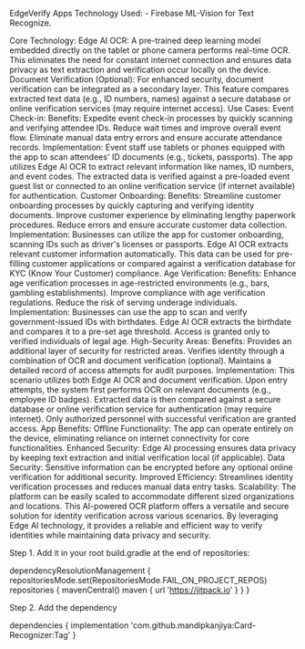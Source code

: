 EdgeVerify Apps
Technology Used: - Firebase ML-Vision for Text Recognize.

Core Technology:
Edge AI OCR: A pre-trained deep learning model embedded directly on the tablet or phone camera performs real-time OCR. This eliminates the need for constant internet connection and ensures data privacy as text extraction and verification occur locally on the device.
Document Verification (Optional): For enhanced security, document verification can be integrated as a secondary layer. This feature compares extracted text data (e.g., ID numbers, names) against a secure database or online verification services (may require internet access).
Use Cases:
Event Check-in:
Benefits:
Expedite event check-in processes by quickly scanning and verifying attendee IDs.
Reduce wait times and improve overall event flow.
Eliminate manual data entry errors and ensure accurate attendance records.
Implementation:
Event staff use tablets or phones equipped with the app to scan attendees' ID documents (e.g., tickets, passports).
The app utilizes Edge AI OCR to extract relevant information like names, ID numbers, and event codes.
The extracted data is verified against a pre-loaded event guest list or connected to an online verification service (if internet available) for authentication.
Customer Onboarding:
Benefits:
Streamline customer onboarding processes by quickly capturing and verifying identity documents.
Improve customer experience by eliminating lengthy paperwork procedures.
Reduce errors and ensure accurate customer data collection.
Implementation:
Businesses can utilize the app for customer onboarding, scanning IDs such as driver's licenses or passports.
Edge AI OCR extracts relevant customer information automatically.
This data can be used for pre-filling customer applications or compared against a verification database for KYC (Know Your Customer) compliance.
Age Verification:
Benefits:
Enhance age verification processes in age-restricted environments (e.g., bars, gambling establishments).
Improve compliance with age verification regulations.
Reduce the risk of serving underage individuals.
Implementation:
Businesses can use the app to scan and verify government-issued IDs with birthdates.
Edge AI OCR extracts the birthdate and compares it to a pre-set age threshold.
Access is granted only to verified individuals of legal age.
High-Security Areas:
Benefits:
Provides an additional layer of security for restricted areas.
Verifies identity through a combination of OCR and document verification (optional).
Maintains a detailed record of access attempts for audit purposes.
Implementation:
This scenario utilizes both Edge AI OCR and document verification.
Upon entry attempts, the system first performs OCR on relevant documents (e.g., employee ID badges).
Extracted data is then compared against a secure database or online verification service for authentication (may require internet).
Only authorized personnel with successful verification are granted access.
App Benefits:
Offline Functionality: The app can operate entirely on the device, eliminating reliance on internet connectivity for core functionalities.
Enhanced Security: Edge AI processing ensures data privacy by keeping text extraction and initial verification local (if applicable).
Data Security: Sensitive information can be encrypted before any optional online verification for additional security.
Improved Efficiency: Streamlines identity verification processes and reduces manual data entry tasks.
Scalability: The platform can be easily scaled to accommodate different sized organizations and locations.
This AI-powered OCR platform offers a versatile and secure solution for identity verification across various scenarios. By leveraging Edge AI technology, it provides a reliable and efficient way to verify identities while maintaining data privacy and security.


Step 1. Add it in your root build.gradle at the end of repositories:

dependencyResolutionManagement {
		repositoriesMode.set(RepositoriesMode.FAIL_ON_PROJECT_REPOS)
		repositories {
			mavenCentral()
			maven { url 'https://jitpack.io' }
		}
	}

Step 2. Add the dependency

dependencies {
	        implementation 'com.github.mandipkanjiya:Card-Recognizer:Tag'
	}
